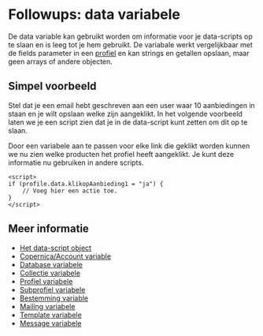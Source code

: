 # Followups: **data** variabele

De data variable kan gebruikt worden om informatie voor je data-scripts 
op te slaan en is leeg tot je hem gebruikt. De variabale werkt vergelijkbaar 
met de fields parameter in een [profiel](./followups-scripting-profile) en kan strings en getallen opslaan,
maar geen arrays of andere objecten.

## Simpel voorbeeld

Stel dat je een email hebt geschreven aan een user waar 10 aanbiedingen in
staan en je wilt opslaan welke zijn aangeklikt. In het volgende voorbeeld 
laten we je een script zien dat je in de data-script kunt zetten om dit op 
te slaan.

<script> profile.data.klikOpAanbieding1 = "ja" </script>

Door een variabele aan te passen voor elke link die geklikt worden kunnen 
we nu zien welke producten het profiel heeft aangeklikt. Je kunt deze informatie
nu gebruiken in andere scripts.

    <script> 
    if (profile.data.klikopAanbieding1 = "ja") {
        // Voeg hier een actie toe.
    }
    </script>

## Meer informatie

* [Het data-script object](./followups-scripting)
* [Copernica/Account variable](./followups-scripting-copernica)
* [Database variabele](./followups-scripting-database)
* [Collectie variabele](./followups-scripting-collection)
* [Profiel variabele](./followups-scripting-profile)
* [Subprofiel variabele](./followups-scripting-subprofile)
* [Bestemming variable](./followups-scripting-destination)
* [Mailing variabele](./followups-scripting-mailing)
* [Template variabele](./followups-scripting-template)
* [Message variabele](./followups-scripting-message)

